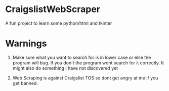 # CraigslistWebScraper

A fun project to learn some python/html and tkinter

# Warnings

1. Make sure what you want to search for is in lower case or else the program will bug. If you don't the program wont search for it correctly. It might also do something I have not discovered yet

2. Web Scraping is against Craigslist TOS so dont get angry at me if you get banned.
